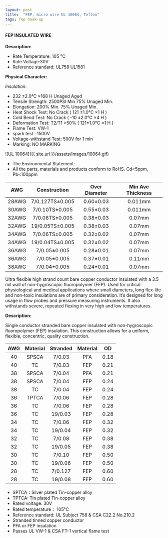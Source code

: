 ```yaml
---
layout: post
title:  "FEP, micro wire UL 10064, Teflon"
tags: fep hook-up
---
```


#### FEP INSULATED WIRE

__Description:__

* Rate Temperature: 105 ℃
* Rate Voltage:30V
* Reference standard: UL758 UL1581

__Physical Character:__

_Insulation:_

* 232 ±2.0℃ ×168 H Unaged Aged 
* Tensile Strength: 2500PSI Min 75% Unaged Min.
* Elongation: 200% Min. 75% Unaged Min.
* Heat Shock Test: No Crack ( 121 ±1.0℃ ×1 H ) 
* Cold Bend Test: No Crack ( -10 ±2.0℃ ×4 H ) 
* Deformation Test: T2/T1 >50% ( 121±1.0℃ ×1 H )
* Flame Test: VW-1 
* spark test : 1500V 
* Voltage-withstand Test: 500V for 1 min 
* Marking: NO MARKING

![UL 10064]({{ site.url }}/assets/images/10064.gif)

* The Environmental Statement: 
* All the parts, materials and products conform to RoHS. Cd<5ppm, Pb<100ppm

AWG | Construction | Over Diameter | Min Ave Thickness
:-: | :-: | :-: | :-:
28AWG | 7/0.127TS±0.005 | 0.60±0.03 | 0.011mm
30AWG | 7/0.10TS±0.005 | 0.55±0.03 | 0.011mm
32AWG | 7/0.08TS±0.005 | 0.38±0.03 | 0.07mm
32AWG | 19/0.05TS±0.005 | 0.38±0.03 | 0.07mm
34AWG | 7/0.06TS±0.005 | 0.32±0.02 | 0.07mm
34AWG | 19/0.04TS±0.005 | 0.32±0.02 | 0.07mm
36AWG | 7/0.05±0.005 | 0.28±0.01 | 0.07mm  
36AWG | 7/0.05±0.005 | 0.37±0.01 | 0.11mm
38AWG | 7/0.04±0.005 | 0.24±0.01 | 0.07mm


Ultra flexible high strand count bare copper conductor insulated with a 3.5 mil wall of non-hygroscopic fluoropolymer (FEP). Used for critical physiological and medical applications where small diameters, long flex-life and non-toxic insulations are of primary consideration. It’s designed for long usage in flow probes and pressure measuring instruments. It also withstands severe, repeated flexing in very high and low temperatures.

__Description:__

Single conductor stranded bare copper insulated with non-hygroscopic fluoropolymer (FEP) insulation. This construction allows for a uniform, flexible, concentric, quality construction.


AWG | Material | Stranded | Material | OD
:-: | :-: | :-: | :-: | :-: 
40 | SPSCA | 7/0.03 | PFA | 0.18
40 | TC | 7/0.03 | FEP | 0.21
38 | SPSCA | 7/0.04 | PFA | 0.21
38 | SPSCA | 7/0.04 | FEP | 0.24
38 | TC | 7/0.04 | FEP | 0.24
36 | TPTCA | 7/0.06 | FEP | 0.28
36 | TC | 7/0.06 | FEP | 0.28
36 | TC | 19/0.03 | FEP | 0.28
34 | TC | 7/0.06 | FEP | 0.32
34 | TC | 19/0.04 | FEP | 0.32
32 | TC | 7/0.08 | FEP | 0.38
32 | TC | 19/0.05 | FEP | 0.38
30 | TC | 7/0.10 | FEP | 0.50
30 | TC | 19/0.06 | FEP | 0.50
28 | TC | 7/0.127 | FEP | 0.60
28 | TC | 19/0.08 | FEP | 0.60 

* SPTCA：Silver plated Tin-copper alloy 
* TPTCA: Tin plated Tin-copper alloy 
*  Rated voltage: 30V
*  Rated temperature： 105℃
*  Reference standard: UL Subject 758 &amp; CSA C22.2 No.210.2
*  Stranded tinned copper conductor
* PFA or FEP insulation
* Passes UL VW-1 &amp; CSA FT-1 vertical flame test 
